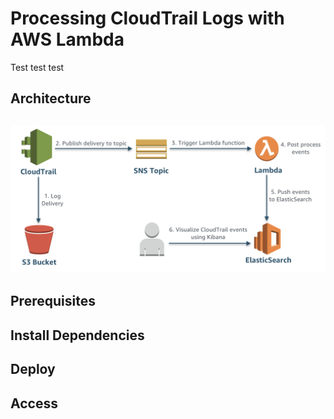 # Processing CloudTrail Logs with AWS Lambda

Test test test

## Architecture
## ![Log-Architecture](aws-ct-processing-arch.png)

## Prerequisites

## Install Dependencies

## Deploy

## Access